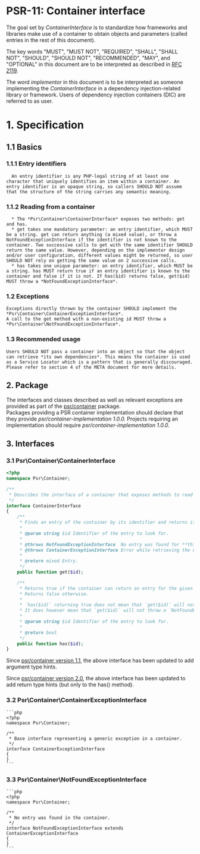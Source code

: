 # PSR-11: Container interface

The goal set by *ContainerInterface* is to standardize how frameworks and libraries make use of a container to obtain objects and parameters (called entries in the rest of this document).

The key words "MUST", "MUST NOT", "REQUIRED", "SHALL", "SHALL NOT", "SHOULD", "SHOULD NOT", "RECOMMENDED", "MAY", and "OPTIONAL" in this document are to be interpreted as described in [RFC 2119](https://datatracker.ietf.org/doc/html/rfc2119).

The word *implementor* in this document is to be interpreted as someone implementing the *ContainerInterface* in a dependency injection-related library or framework. Users of dependency injection containers (DIC) are referred to as user.

# 1. Specification
## 1.1 Basics
  ### 1.1.1 Entry identifiers
      An entry identifier is any PHP-legal string of at least one character that uniquely identifies an item within a container. An entry identifier is an opaque string, so callers SHOULD NOT assume that the structure of the string carries any semantic meaning.
  ### 1.1.2 Reading from a container 
      * The *Psr\Container\ContainerInterface* exposes two methods: get and has.
      * get takes one mandatory parameter: an entry identifier, which MUST be a string. get can return anything (a mixed value), or throw a NotFoundExceptionInterface if the identifier is not known to the container. Two successive calls to get with the same identifier SHOULD return the same value. However, depending on the implementor design and/or user configuration, different values might be returned, so user SHOULD NOT rely on getting the same value on 2 successive calls.
      * has takes one unique parameter: an entry identifier, which MUST be a string. has MUST return true if an entry identifier is known to the container and false if it is not. If has($id) returns false, get($id) MUST throw a *NotFoundExceptionInterface*.
  ### 1.2 Exceptions
    Exceptions directly thrown by the container SHOULD implement the *Psr\Container\ContainerExceptionInterface*. 
    A call to the get method with a non-existing id MUST throw a *Psr\Container\NotFoundExceptionInterface*.
  ### 1.3 Recommended usage  
    Users SHOULD NOT pass a container into an object so that the object can retrieve *its own dependencies*. This means the container is used as a Service Locator which is a pattern that is generally discouraged.
    Please refer to section 4 of the META document for more details.
## 2. Package
  The interfaces and classes described as well as relevant exceptions are provided as part of the [psr/container](https://packagist.org/packages/psr/container) package.    
  Packages providing a PSR container implementation should declare that they provide *psr/container-implementation 1.0.0.*
  Projects requiring an implementation should require *psr/container-implementation 1.0.0.*
## 3. Interfaces
  ### 3.1 Psr\Container\ContainerInterface 
  ```php
  <?php
  namespace Psr\Container;
  
  /**
   * Describes the interface of a container that exposes methods to read its entries.
   */
  interface ContainerInterface
  {
      /**
       * Finds an entry of the container by its identifier and returns it.
       *
       * @param string $id Identifier of the entry to look for.
       *
       * @throws NotFoundExceptionInterface  No entry was found for **this** identifier.
       * @throws ContainerExceptionInterface Error while retrieving the entry.
       *
       * @return mixed Entry.
       */
      public function get($id);
  
      /**
       * Returns true if the container can return an entry for the given identifier.
       * Returns false otherwise.
       *
       * `has($id)` returning true does not mean that `get($id)` will not throw an exception.
       * It does however mean that `get($id)` will not throw a `NotFoundExceptionInterface`.
       *
       * @param string $id Identifier of the entry to look for.
       *
       * @return bool
       */
      public function has($id);
  }
  ```

  Since [psr/container version 1.1](https://packagist.org/packages/psr/container#1.1.0), the above interface has been updated to add argument type hints.

  Since [psr/container version 2.0](https://packagist.org/packages/psr/container#2.0.0), the above interface has been updated to add return type hints (but only to the has() method).

  ### 3.2 Psr\Container\ContainerExceptionInterface
    ```php
    <?php
    namespace Psr\Container;
    
    /**
     * Base interface representing a generic exception in a container.
     */
    interface ContainerExceptionInterface
    {
    }
    ```

  ### 3.3 Psr\Container\NotFoundExceptionInterface

    ```php
    <?php
    namespace Psr\Container;
    
    /**
     * No entry was found in the container.
     */
    interface NotFoundExceptionInterface extends ContainerExceptionInterface
    {
    }
    ```
